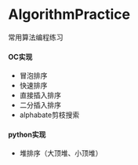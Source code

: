 # AlgorithmPractice

常用算法编程练习

#### OC实现
* 冒泡排序
* 快速排序
* 直接插入排序
* 二分插入排序
* alphabate剪枝搜索

#### python实现
* 堆排序（大顶堆、小顶堆）